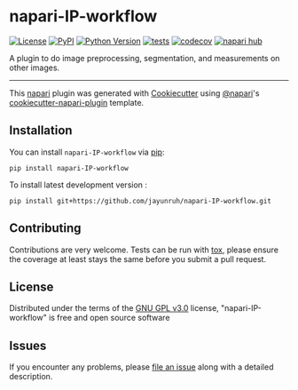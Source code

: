 # napari-IP-workflow

[![License](https://img.shields.io/pypi/l/napari-IP-workflow.svg?color=green)](https://github.com/jayunruh/napari-IP-workflow/raw/main/LICENSE)
[![PyPI](https://img.shields.io/pypi/v/napari-IP-workflow.svg?color=green)](https://pypi.org/project/napari-IP-workflow)
[![Python Version](https://img.shields.io/pypi/pyversions/napari-IP-workflow.svg?color=green)](https://python.org)
[![tests](https://github.com/jayunruh/napari-IP-workflow/workflows/tests/badge.svg)](https://github.com/jayunruh/napari-IP-workflow/actions)
[![codecov](https://codecov.io/gh/jayunruh/napari-IP-workflow/branch/main/graph/badge.svg)](https://codecov.io/gh/jayunruh/napari-IP-workflow)
[![napari hub](https://img.shields.io/endpoint?url=https://api.napari-hub.org/shields/napari-IP-workflow)](https://napari-hub.org/plugins/napari-IP-workflow)

A plugin to do image preprocessing, segmentation, and measurements on other images.

----------------------------------

This [napari] plugin was generated with [Cookiecutter] using [@napari]'s [cookiecutter-napari-plugin] template.

<!--
Don't miss the full getting started guide to set up your new package:
https://github.com/napari/cookiecutter-napari-plugin#getting-started

and review the napari docs for plugin developers:
https://napari.org/plugins/index.html
-->

## Installation

You can install `napari-IP-workflow` via [pip]:

    pip install napari-IP-workflow



To install latest development version :

    pip install git+https://github.com/jayunruh/napari-IP-workflow.git


## Contributing

Contributions are very welcome. Tests can be run with [tox], please ensure
the coverage at least stays the same before you submit a pull request.

## License

Distributed under the terms of the [GNU GPL v3.0] license,
"napari-IP-workflow" is free and open source software

## Issues

If you encounter any problems, please [file an issue] along with a detailed description.

[napari]: https://github.com/napari/napari
[Cookiecutter]: https://github.com/audreyr/cookiecutter
[@napari]: https://github.com/napari
[MIT]: http://opensource.org/licenses/MIT
[BSD-3]: http://opensource.org/licenses/BSD-3-Clause
[GNU GPL v3.0]: http://www.gnu.org/licenses/gpl-3.0.txt
[GNU LGPL v3.0]: http://www.gnu.org/licenses/lgpl-3.0.txt
[Apache Software License 2.0]: http://www.apache.org/licenses/LICENSE-2.0
[Mozilla Public License 2.0]: https://www.mozilla.org/media/MPL/2.0/index.txt
[cookiecutter-napari-plugin]: https://github.com/napari/cookiecutter-napari-plugin

[file an issue]: https://github.com/jayunruh/napari-IP-workflow/issues

[napari]: https://github.com/napari/napari
[tox]: https://tox.readthedocs.io/en/latest/
[pip]: https://pypi.org/project/pip/
[PyPI]: https://pypi.org/
